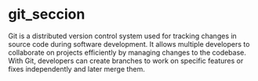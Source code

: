 # git_seccion
Git is a distributed version control system used for tracking changes in source code during software development. It allows multiple developers to collaborate on projects efficiently by managing changes to the codebase. With Git, developers can create branches to work on specific features or fixes independently and later merge them.
